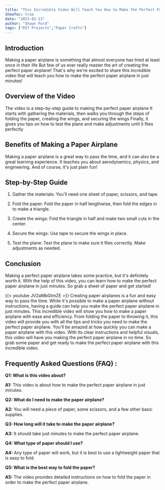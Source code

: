 ```yaml
---
title: "This Incredible Video Will Teach You How to Make the Perfect Paper Airplane in Just Minutes!"
ShowToc: true 
date: "2023-02-13"
author: "Shawn Ford" 
tags: ["DIY Projects","Paper Crafts"]
---
```

## Introduction
Making a paper airplane is something that almost everyone has tried at least once in their life But few of us ever really master the art of creating the perfect paper airplane! That's why we're excited to share this incredible video that will teach you how to make the perfect paper airplane in just minutes!

## Overview of the Video
The video is a step-by-step guide to making the perfect paper airplane It starts with gathering the materials, then walks you through the steps of folding the paper, creating the wings, and securing the wings Finally, it gives you tips on how to test the plane and make adjustments until it flies perfectly

## Benefits of Making a Paper Airplane
Making a paper airplane is a great way to pass the time, and it can also be a great learning experience. It teaches you about aerodynamics, physics, and engineering. And of course, it's just plain fun!

## Step-by-Step Guide
1. Gather the materials: You'll need one sheet of paper, scissors, and tape.

2. Fold the paper: Fold the paper in half lengthwise, then fold the edges in to make a triangle.

3. Create the wings: Fold the triangle in half and make two small cuts in the center.

4. Secure the wings: Use tape to secure the wings in place.

5. Test the plane: Test the plane to make sure it flies correctly. Make adjustments as needed.

## Conclusion
Making a perfect paper airplane takes some practice, but it's definitely worth it. With the help of this video, you can learn how to make the perfect paper airplane in just minutes. So grab a sheet of paper and get started!

{{< youtube JV2aMbGtmZE >}} 
Creating paper airplanes is a fun and easy way to pass the time. While it's possible to make a paper airplane without instructions, having a guide can help you make the perfect paper airplane in just minutes. This incredible video will show you how to make a paper airplane with ease and efficiency. From folding the paper to throwing it, this video will provide you with all the tips and tricks you need to make the perfect paper airplane. You'll be amazed at how quickly you can make a paper airplane with this video. With its clear instructions and helpful visuals, this video will have you making the perfect paper airplane in no time. So grab some paper and get ready to make the perfect paper airplane with this incredible video.

## Frequently Asked Questions (FAQ) :
**Q1: What is this video about?**

**A1:** This video is about how to make the perfect paper airplane in just minutes.

**Q2: What do I need to make the paper airplane?**

**A2:** You will need a piece of paper, some scissors, and a few other basic supplies.

**Q3: How long will it take to make the paper airplane?**

**A3:** It should take just minutes to make the perfect paper airplane.

**Q4: What type of paper should I use?**

**A4:** Any type of paper will work, but it is best to use a lightweight paper that is easy to fold.

**Q5: What is the best way to fold the paper?**

**A5:** The video provides detailed instructions on how to fold the paper in order to make the perfect paper airplane.



